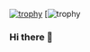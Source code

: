 

<!--
**MichPiao/MichPiao** is a ✨ _special_ ✨ repository because its `README.md` (this file) appears on your GitHub profile.

Here are some ideas to get you started:

- 🔭 I’m currently working on ...
- 🌱 I’m currently learning ...
- 👯 I’m looking to collaborate on ...
- 🤔 I’m looking for help with ...
- 💬 Ask me about ...
- 📫 How to reach me: ...
- 😄 Pronouns: ...
- ⚡ Fun fact: ...
-->
[![trophy](https://github-profile-trophy.vercel.app/?username=MichPiao&theme=oldie)](https://github.com/ryo-ma/github-profile-trophy)
[![trophy](https://github-profile-trophy.vercel.app/?username=MichPiao&no-bg=true)
### Hi there 👋
